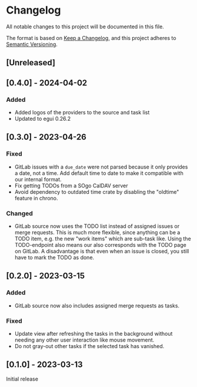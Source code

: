 # Changelog

All notable changes to this project will be documented in this file.

The format is based on [Keep a Changelog](https://keepachangelog.com/en/1.0.0/),
and this project adheres to [Semantic Versioning](https://semver.org/spec/v2.0.0.html).

## [Unreleased]

## [0.4.0] - 2024-04-02

### Added

- Added logos of the providers to the source and task list
- Updated to egui 0.26.2

## [0.3.0] - 2023-04-26

### Fixed

- GitLab issues with a `due_date` were not parsed because it only provides a
  date, not a time. Add default time to date to make it compatible with our
  internal format.
- Fix getting TODOs from a SOgo CalDAV server
- Avoid dependency to outdated time crate by disabling the "oldtime" feature in
  chrono.

### Changed

- GitLab source now uses the TODO list instead of assigned issues or merge
  requests. This is much more flexible, since anything can be a TODO item, e.g.
  the new "work items" which are sub-task like. Using the TODO-endpoint also
  means our also corresponds with the TODO page on GitLab. A disadvantage is
  that even when an issue is closed, you still have to mark the TODO as done.

## [0.2.0] - 2023-03-15

### Added

- GitLab source now also includes assigned merge requests as tasks.

### Fixed

- Update view after refreshing the tasks in the background without needing any
  other user interaction like mouse movement.
- Do not gray-out other tasks if the selected task has vanished.

## [0.1.0] - 2023-03-13

Initial release